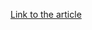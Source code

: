 [Link to the article](https://www.cisa.gov/news-events/alerts/2025/09/23/cisa-adds-one-known-exploited-vulnerability-catalog)
